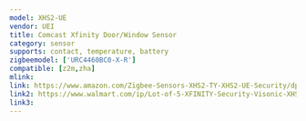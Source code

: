 ```yaml
---
model: XHS2-UE
vendor: UEI
title: Comcast Xfinity Door/Window Sensor
category: sensor
supports: contact, temperature, battery
zigbeemodel: ['URC4460BC0-X-R']
compatible: [z2m,zha]
mlink: 
link: https://www.amazon.com/Zigbee-Sensors-XHS2-TY-XHS2-UE-Security/dp/B01N3CVD4L
link2: https://www.walmart.com/ip/Lot-of-5-XFINITY-Security-Visonic-XHS2-TY-MCT-350-SMA-ZigBee-Door-Window-Sensor/323935498
link3: 
---
```

